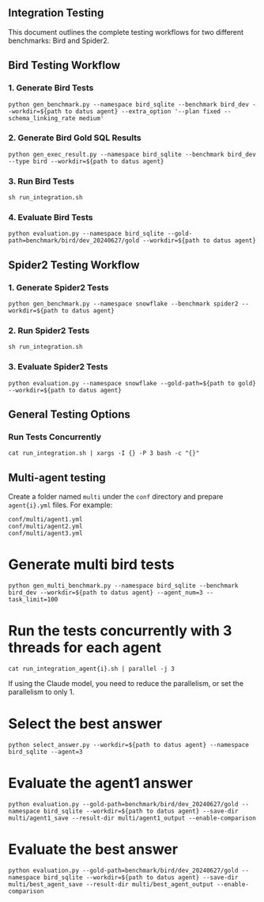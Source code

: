 ## Integration Testing

This document outlines the complete testing workflows for two different benchmarks: Bird and Spider2.

## Bird Testing Workflow

### 1. Generate Bird Tests
```shell
python gen_benchmark.py --namespace bird_sqlite --benchmark bird_dev --workdir=${path to datus agent} --extra_option '--plan fixed --schema_linking_rate medium'
```

### 2. Generate Bird Gold SQL Results
```shell
python gen_exec_result.py --namespace bird_sqlite --benchmark bird_dev --type bird --workdir=${path to datus agent}
```

### 3. Run Bird Tests
```shell
sh run_integration.sh
```

### 4. Evaluate Bird Tests
```shell
python evaluation.py --namespace bird_sqlite --gold-path=benchmark/bird/dev_20240627/gold --workdir=${path to datus agent}
```

## Spider2 Testing Workflow

### 1. Generate Spider2 Tests
```shell
python gen_benchmark.py --namespace snowflake --benchmark spider2 --workdir=${path to datus agent}
```

### 2. Run Spider2 Tests
```shell
sh run_integration.sh
```

### 3. Evaluate Spider2 Tests
```shell
python evaluation.py --namespace snowflake --gold-path=${path to gold} --workdir=${path to datus agent}
```

## General Testing Options

### Run Tests Concurrently
```shell
cat run_integration.sh | xargs -I {} -P 3 bash -c "{}"
```

## Multi-agent testing

Create a folder named `multi` under the `conf` directory and prepare `agent{i}.yml` files. For example:

```
conf/multi/agent1.yml
conf/multi/agent2.yml
conf/multi/agent3.yml
```

# Generate multi bird tests

```shell
python gen_multi_benchmark.py --namespace bird_sqlite --benchmark bird_dev --workdir=${path to datus agent} --agent_num=3 --task_limit=100
```

# Run the tests concurrently with 3 threads for each agent
```shell
cat run_integration_agent{i}.sh | parallel -j 3
```
If using the Claude model, you need to reduce the parallelism, or set the parallelism to only 1.

# Select the best answer

```shell
python select_answer.py --workdir=${path to datus agent} --namespace bird_sqlite --agent=3
```

# Evaluate the agent1 answer
```shell
python evaluation.py --gold-path=benchmark/bird/dev_20240627/gold --namespace bird_sqlite --workdir=${path to datus agent} --save-dir multi/agent1_save --result-dir multi/agent1_output --enable-comparison
```

# Evaluate the best answer

```shell
python evaluation.py --gold-path=benchmark/bird/dev_20240627/gold --namespace bird_sqlite --workdir=${path to datus agent} --save-dir multi/best_agent_save --result-dir multi/best_agent_output --enable-comparison
```
